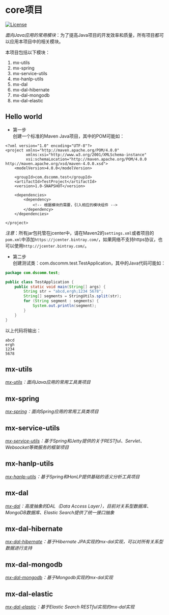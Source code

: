 # core项目
[![License](http://img.shields.io/:license-mit-blue.svg?style=flat)](http://doge.mit-license.org)

*面向Java应用的常用模块*：为了提高Java项目的开发效率和质量，所有项目都可以应用本项目中的相关模块。

本项目包括以下模块：
1. mx-utils
2. mx-spring
3. mx-service-utils
4. mx-hanlp-utils
5. mx-dal
6. mx-dal-hibernate
7. mx-dal-mongodb
8. mx-dal-elastic

## Hello world
- 第一步<br>
创建一个标准的Maven Java项目，其中的POM可能如：
```maven
<?xml version="1.0" encoding="UTF-8"?>
<project xmlns="http://maven.apache.org/POM/4.0.0"
         xmlns:xsi="http://www.w3.org/2001/XMLSchema-instance"
         xsi:schemaLocation="http://maven.apache.org/POM/4.0.0 http://maven.apache.org/xsd/maven-4.0.0.xsd">
    <modelVersion>4.0.0</modelVersion>

    <groupId>com.dscomm.test</groupId>
    <artifactId>TestProject</artifactId>
    <version>1.0-SNAPSHOT</version>

    <dependencies>
        <dependency>
            <!-- 根据模块的需要，引入相应的模块组件 -->
        </dependency>
    </dependencies>

</project>
```
*注意*：所有jar包托管在jcenter中，请在Maven2的`settings.xml`或者项目的`pom.xml`中添加`https://jcenter.bintray.com/`，如果网络不支持https协议，也可以使用`http://jcenter.bintray.com/`。
- 第二步<br>
创建测试类：com.dscomm.test.TestApplication，其中的Java代码可能如：
```java
package com.dscomm.test;

public class TestApplication {
    public static void main(String[] args) {
        String str = "abcd,ergh;1234 5678";
        String[] segments = StringUtils.split(str);
        for (String segment : segments) {
            System.out.println(segment);
        }
    }
}
```
以上代码将输出：
```text
abcd
ergh
1234
5678
```

## mx-utils
*[mx-utils](mx-utils)：面向Java应用的常用工具类项目*

## mx-spring
*[mx-spring](mx-spring)：面向Spring应用的常用工具类项目*

## mx-service-utils
*[mx-service-utils](mx-service-utils)：基于Spring和Jetty提供的关于RESTful、Servlet、Websocket等微服务的框架项目*

## mx-hanlp-utils
*[mx-hanlp-utils](mx-hanlp-utils)：基于Spring和HanLP提供基础的语义分析工具项目*

## mx-dal
*[mx-dal](mx-dal)：高度抽象的DAL（Data Access Layer），目前对关系型数据库、MongoDB数据库、Elastic Search提供了统一接口抽象*

## mx-dal-hibernate
*[mx-dal-hibernate](mx-dal-hibernate)：基于Hibernate JPA实现的mx-dal实现，可以对所有关系型数据进行支持*

## mx-dal-mongodb
*[mx-dal-mongodb](mx-dal-mongodb)：基于Mongodb实现的mx-dal实现*

## mx-dal-elastic
*[mx-dal-elastic](mx-dal-elastic)：基于Elastic Search RESTful实现的mx-dal实现*
